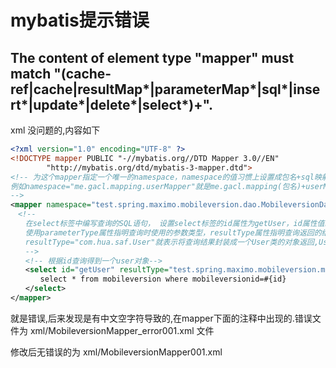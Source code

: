 # mybatis提示错误

## The content of element type "mapper" must match "(cache-ref|cache|resultMap*|parameterMap*|sql*|insert*|update*|delete*|select*)+".

xml 没问题的,内容如下

```Xml
<?xml version="1.0" encoding="UTF-8" ?>
<!DOCTYPE mapper PUBLIC "-//mybatis.org//DTD Mapper 3.0//EN"
        "http://mybatis.org/dtd/mybatis-3-mapper.dtd">
<!-- 为这个mapper指定一个唯一的namespace，namespace的值习惯上设置成包名+sql映射文件名，这样就能够保证namespace的值是唯一的
例如namespace="me.gacl.mapping.userMapper"就是me.gacl.mapping(包名)+userMapper(userMapper.xml文件去除后缀)
-->
<mapper namespace="test.spring.maximo.mobileversion.dao.MobileversionDao">
　<!--
　　在select标签中编写查询的SQL语句， 设置select标签的id属性为getUser，id属性值必须是唯一的，不能够重复,
　　使用parameterType属性指明查询时使用的参数类型，resultType属性指明查询返回的结果集类型
　　resultType="com.hua.saf.User"就表示将查询结果封装成一个User类的对象返回,User类就是t_user表所对应的实体类
　　-->
　　<!-- 根据id查询得到一个user对象-->
　　<select id="getUser" resultType="test.spring.maximo.mobileversion.model.Mobileversion" parameterType="int">
　　　　select * from mobileversion where mobileversionid=#{id}
　　</select>
</mapper>
```

就是错误,后来发现是有中文空字符导致的,在mapper下面的注释中出现的.错误文件为 xml/MobileversionMapper_error001.xml 文件

修改后无错误的为 xml/MobileversionMapper001.xml
